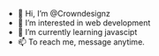 - 👋 Hi, I’m @Crowndesignz
- 👀 I’m interested in web development
- 🌱 I’m currently learning javascipt
- 📫 To reach me, message anytime.

<!---
Crowndesignz/Crowndesignz is a ✨ special ✨ repository because its `README.md` (this file) appears on your GitHub profile.
You can click the Preview link to take a look at your changes.
--->
